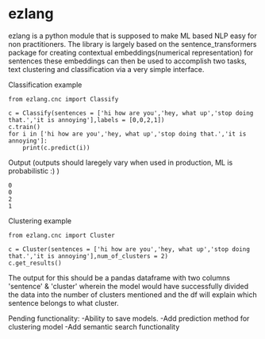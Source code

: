 # ezlang
ezlang is a python module that is supposed to make ML based NLP easy for non practitioners. 
The library is largely based on the sentence_transformers package for creating contextual embeddings(numerical representation) for sentences
these embeddings can then be used to accomplish two tasks, text clustering and classification via a very simple interface.


Classification example
```
from ezlang.cnc import Classify

c = Classify(sentences = ['hi how are you','hey, what up','stop doing that.','it is annoying'],labels = [0,0,2,1])  
c.train()
for i in ['hi how are you','hey, what up','stop doing that.','it is annoying']:
    print(c.predict(i))
```
Output (outputs should laregely vary when used in production, ML is probabilistic :) )
```
0
0
2
1
```


Clustering example
```
from ezlang.cnc import Cluster

c = Cluster(sentences = ['hi how are you','hey, what up','stop doing that.','it is annoying'],num_of_clusters = 2)
c.get_results()
```
The output for this should be a pandas dataframe with two columns 'sentence' & 'cluster' wherein the model would have successfully divided the data into
the number of clusters mentioned and the df will explain which sentence belongs to what cluster.

Pending functionality:
-Ability to save models.
-Add prediction method for clustering model
-Add semantic search functionality
